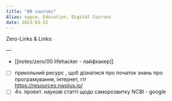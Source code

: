 ```yaml
---
title: "00 courses"
Alias: курси, Education, Digital Courses
date: 2023-03-22  
---
```

Zero-Links & Links:  


—  

- [[notes/zero/00 lifehacker - лайфхакер]]





- [ ] прикольний ресурс , щоб дізнатися про початок знань про програмування, інтернет, гіт  
	https://resources.nwplus.io/  
- [ ] 4ч. проект. наукові статті щодо саморозвитку NCBI - google